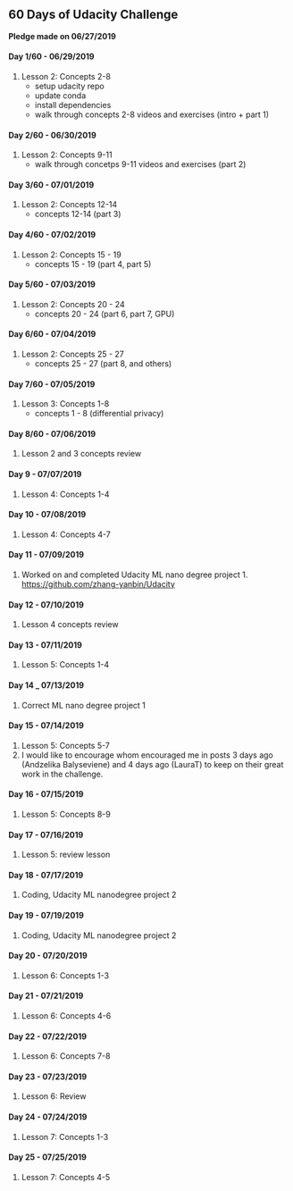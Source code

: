## 60 Days of Udacity Challenge

**Pledge made on 06/27/2019**

#### Day 1/60 - 06/29/2019
1. Lesson 2: Concepts 2-8
    - setup udacity repo
    - update conda
    - install dependencies
    - walk through concepts 2-8 videos and exercises (intro + part 1)


#### Day 2/60 - 06/30/2019
1. Lesson 2: Concepts 9-11
    - walk through concetps 9-11 videos and exercises (part 2)


#### Day 3/60 - 07/01/2019
1. Lesson 2: Concepts 12-14
    - concepts 12-14 (part 3)


#### Day 4/60 - 07/02/2019
1. Lesson 2: Concepts 15 - 19
    - concepts 15 - 19 (part 4, part 5)


#### Day 5/60 - 07/03/2019
1. Lesson 2: Concepts 20 - 24
    - concepts 20 - 24 (part 6, part 7, GPU)


#### Day 6/60 - 07/04/2019
1. Lesson 2: Concepts 25 - 27
    - concepts 25 - 27 (part 8, and others)


#### Day 7/60 - 07/05/2019
1. Lesson 3: Concepts 1-8
    - concepts 1 - 8 (differential privacy)


#### Day 8/60 - 07/06/2019
1. Lesson 2 and 3 concepts review


#### Day 9 - 07/07/2019
1. Lesson 4: Concepts 1-4


#### Day 10 - 07/08/2019
1. Lesson 4: Concepts 4-7


#### Day 11 - 07/09/2019
1. Worked on and completed Udacity ML nano degree project 1.
https://github.com/zhang-yanbin/Udacity


#### Day 12 - 07/10/2019
1. Lesson 4 concepts review


#### Day 13 - 07/11/2019
1. Lesson 5: Concepts 1-4


#### Day 14 _ 07/13/2019
1. Correct ML nano degree project 1


#### Day 15 - 07/14/2019
1. Lesson 5: Concepts 5-7
2. I would like to encourage whom encouraged me in posts 3 days ago (Andzelika Balyseviene) and 4 days ago (LauraT) to keep on their great work in the challenge.


#### Day 16 - 07/15/2019
1. Lesson 5: Concepts 8-9


#### Day 17 - 07/16/2019
1. Lesson 5: review lesson


#### Day 18 - 07/17/2019
1. Coding, Udacity ML nanodegree project 2


#### Day 19 - 07/19/2019
1. Coding, Udacity ML nanodegree project 2


#### Day 20 - 07/20/2019
1. Lesson 6: Concepts 1-3


#### Day 21 - 07/21/2019
1. Lesson 6: Concepts 4-6


#### Day 22 - 07/22/2019
1. Lesson 6: Concepts 7-8


#### Day 23 - 07/23/2019
1. Lesson 6: Review


#### Day 24 - 07/24/2019
1. Lesson 7: Concepts 1-3


#### Day 25 - 07/25/2019
1. Lesson 7: Concepts 4-5